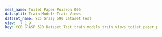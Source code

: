 ```yaml
---
mesh_name: Toilet Paper Poisson 005
datasplit: Train Models Train Views
dataset_name: Ycb Grasp 590 Dataset Test
view: _7_1_9
key: YCB_GRASP_590_Dataset_Test_train_models_train_views_toilet_paper_poisson_005__7_1_9
---
```

